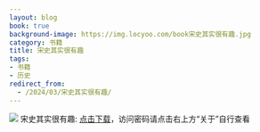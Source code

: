 ```yaml
---
layout: blog
book: true
background-image: https://img.locyoo.com/book宋史其实很有趣.jpg
category: 书籍
title: 宋史其实很有趣
tags:
- 书籍
- 历史
redirect_from:
  - /2024/03/宋史其实很有趣/
---
```

![](https://img.locyoo.com/book宋史其实很有趣.jpg)
宋史其实很有趣: <a name = "ref1" href="https://url18.ctfile.com/f/50983618-1377644827-eef495?p=3619">点击下载</a>，访问密码请点击右上方“关于”自行查看